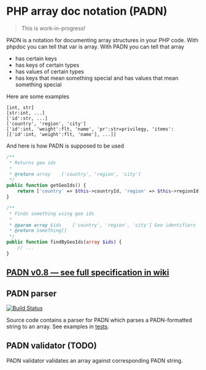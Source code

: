 PHP array doc notation (PADN)
===================================

> This is work-in-progress!

PADN is a notation for documenting array structures in your PHP code. With phpdoc you can tell that var is array. With PADN you can tell that array
- has certain keys
- has keys of certain types
- has values of certain types
- has keys that mean something special and has values that mean something special

Here are some examples

```
[int, str]
[str:int, ...]
['id':str, ...]
['country', 'region', 'city']
['id':int, 'weight':flt, 'name', 'pr':str=privilegy, 'items':[['id':int, 'weight':flt, 'name'], ...]]
```

And here is how PADN is supposed to be used

```php
/**
 * Returns geo ids
 *
 * @return array    ['country', 'region', 'city']
 */
public function getGeoIds() {
    return ['country' => $this->countryId, 'region' => $this->regionId, 'city' => $this->cityId];
}

/**
 * Finds something using geo ids
 *
 * @param array $ids    ['country', 'region', 'city'] Geo identifiers
 * @return SomeThing[]
 */
public function findByGeoIds(array $ids) {
    // ...
}
```

[PADN v0.8 — see full specification in wiki](https://github.com/ksimka/PADN/wiki)
---------------------------------------------------------------------------------

PADN parser
-----------

[![Build Status](https://travis-ci.org/ksimka/PADN.svg?branch=master)](https://travis-ci.org/ksimka/PADN) 

Source code contains a parser for PADN which parses a PADN-formatted string to an array. See examples in [tests](https://github.com/ksimka/PADN/blob/master/tests/src/PadnParserTest.php).

PADN validator (TODO)
--------------

PADN validator validates an array against corresponding PADN string.

